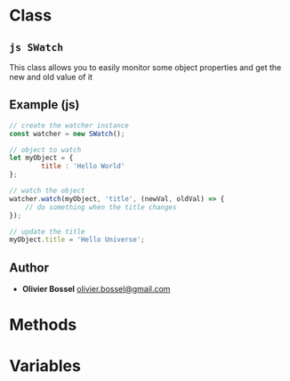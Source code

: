 
# Class


## ```js SWatch ```


This class allows you to easily monitor some object properties and get the new and old value of it



## Example (js)

```js
// create the watcher instance
const watcher = new SWatch();

// object to watch
let myObject = {
		title : 'Hello World'
};

// watch the object
watcher.watch(myObject, 'title', (newVal, oldVal) => {
 	// do something when the title changes
});

// update the title
myObject.title = 'Hello Universe';
```


## Author
- **Olivier Bossel** <a href="mailto:olivier.bossel@gmail.com">olivier.bossel@gmail.com</a> 


# Methods



# Variables


